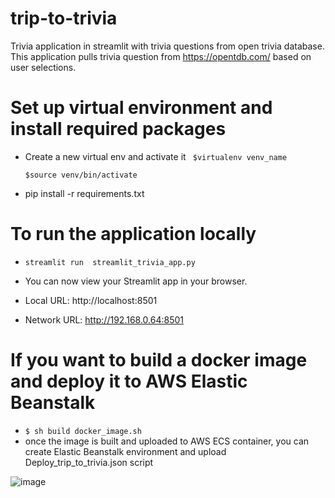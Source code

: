 # trip-to-trivia
Trivia application in streamlit with trivia questions from open trivia  database. This application pulls trivia question from  https://opentdb.com/ based on user selections. 

# Set up virtual environment and install required packages
*  Create a new virtual env and activate it
  ``` $virtualenv venv_name```
  
    ```$source venv/bin/activate```
    
 * pip install -r requirements.txt
 
# To run the application locally

 * ```streamlit run  streamlit_trivia_app.py```
 * You can now view your Streamlit app in your browser.

  * Local URL: http://localhost:8501
  * Network URL: http://192.168.0.64:8501

# If you want to build a docker image and deploy it to AWS Elastic Beanstalk
 * ```$ sh build docker_image.sh```
 * once the image is built and uploaded to AWS ECS container, you can create Elastic Beanstalk environment and upload Deploy_trip_to_trivia.json script 

![image](trivia.png)

